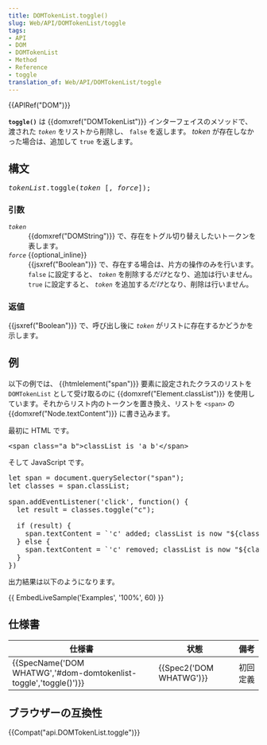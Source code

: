 ```yaml
---
title: DOMTokenList.toggle()
slug: Web/API/DOMTokenList/toggle
tags:
- API
- DOM
- DOMTokenList
- Method
- Reference
- toggle
translation_of: Web/API/DOMTokenList/toggle
---
```

<p>{{APIRef("DOM")}}</p>

<p><code><strong>toggle()</strong></code> は {{domxref("DOMTokenList")}} インターフェイスのメソッドで、渡された <code><var>token</var></code> をリストから削除し、 <code>false</code> を返します。 <em>token</em> が存在しなかった場合は、追加して <code>true</code> を返します。</p>

<h2 id="Syntax">構文</h2>

<pre
  class="brush: js"><var>tokenList</var>.toggle(<var>token</var> [, <var>force</var>]);</pre>

<h3 id="Parameters">引数</h3>

<dl>
  <dt><code><var>token</var></code></dt>
  <dd>{{domxref("DOMString")}} で、存在をトグル切り替えしたいトークンを表します。</dd>
  <dt><code><var>force</var></code> {{optional_inline}}</dt>
  <dd>{{jsxref("Boolean")}} で、存在する場合は、片方の操作のみを行います。 <code>false</code> に設定すると、 <code><var>token</var></code> を削除する<em>だけ</em>となり、追加は行いません。 <code>true</code> に設定すると、 <code><var>token</var></code> を追加する<em>だけ</em>となり、削除は行いません。</dd>
</dl>

<h3 id="Return_value">返値</h3>

<p>{{jsxref("Boolean")}} で、呼び出し後に <code><var>token</var></code> がリストに存在するかどうかを示します。</p>

<h2 id="Examples">例</h2>

<p>以下の例では、 {{htmlelement("span")}} 要素に設定されたクラスのリストを <code>DOMTokenList</code> として受け取るのに {{domxref("Element.classList")}} を使用しています。それからリスト内のトークンを置き換え、リストを <code>&lt;span&gt;</code> の {{domxref("Node.textContent")}} に書き込みます。</p>

<p>最初に HTML です。</p>

<pre class="brush: html">&lt;span class="a b"&gt;classList is 'a b'&lt;/span&gt;</pre>

<p>そして JavaScript です。</p>

<pre class="brush: js">let span = document.querySelector("span");
let classes = span.classList;

span.addEventListener('click', function() {
  let result = classes.toggle("c");

  if (result) {
    span.textContent = `'c' added; classList is now "${classes}".`;
  } else {
    span.textContent = `'c' removed; classList is now "${classes}".`;
  }
})
</pre>

<p>出力結果は以下のようになります。</p>

<p>{{ EmbedLiveSample('Examples', '100%', 60) }}</p>

<h2 id="Specifications">仕様書</h2>

<table class="standard-table">
  <thead>
    <tr>
      <th scope="col">仕様書</th>
      <th scope="col">状態</th>
      <th scope="col">備考</th>
    </tr>
  </thead>
  <tbody>
    <tr>
      <td>{{SpecName('DOM WHATWG','#dom-domtokenlist-toggle','toggle()')}}</td>
      <td>{{Spec2('DOM WHATWG')}}</td>
      <td>初回定義</td>
    </tr>
  </tbody>
</table>

<h2 id="Browser_compatibility">ブラウザーの互換性</h2>

<p>{{Compat("api.DOMTokenList.toggle")}}</p>
